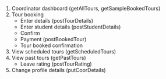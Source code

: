 1. Coordinator dashboard (getAllTours, getSampleBookedTours)
2. Tour booking
    - Enter details (postTourDetails) 
    <!-- enter number of people, dates -->
    - Enter student details (postStudentDetails)
    - Confirm 
    - Payment (postBookedTour)
    - Tour booked confirmation
3. View scheduled tours (getScheduledTours)
4. View past tours (getPastTours)
    - Leave rating (postTourRating)
5. Change profile details (putCoorDetails)